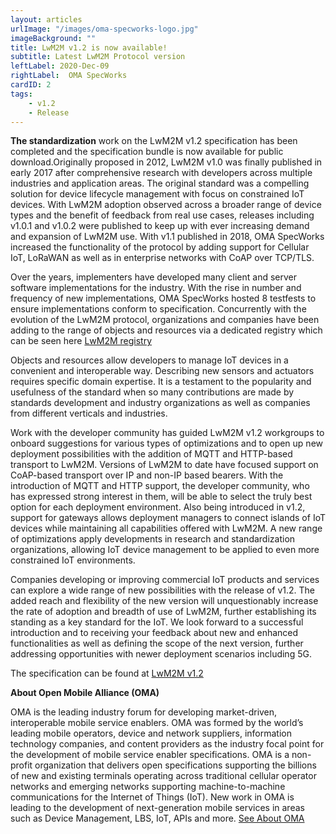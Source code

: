 ```yaml
---
layout: articles
urlImage: "/images/oma-specworks-logo.jpg"
imageBackground: ""
title: LwM2M v1.2 is now available!
subtitle: Latest LwM2M Protocol version
leftLabel: 2020-Dec-09
rightLabel:  OMA SpecWorks
cardID: 2
tags:
    - v1.2
    - Release
---
```


<b>The standardization</b> work on the LwM2M v1.2 specification has been completed and the specification bundle is now available for public download.Originally proposed in 2012, LwM2M v1.0 was finally published in early 2017 after comprehensive research with developers across multiple industries and application areas. The original standard was a compelling solution for device lifecycle management with focus on constrained IoT devices. With LwM2M adoption observed across a broader range of device types and the benefit of feedback from real use cases, releases including v1.0.1 and v1.0.2 were published to keep up with ever increasing demand and expansion of LwM2M use. With v1.1 published in 2018, OMA SpecWorks increased the functionality of the protocol by adding support for Cellular IoT, LoRaWAN as well as in enterprise networks with CoAP over TCP/TLS.

<!--more-->

Over the years, implementers have developed many client and server software implementations for the industry. With the rise in number and frequency of new implementations, OMA SpecWorks hosted 8 testfests to ensure implementations conform to specification. Concurrently with the evolution of the LwM2M protocol, organizations and companies have been adding to the range of objects and resources via a dedicated registry which can be seen here [LwM2M registry](https://technical.openmobilealliance.org/OMNA/LwM2M/LwM2MRegistry.html)

Objects and resources allow developers to manage IoT devices in a convenient and interoperable way. Describing new sensors and actuators requires specific domain expertise. It is a testament to the popularity and usefulness of the standard when so many contributions are made by standards development and industry organizations as well as companies from different verticals and industries.

Work with the developer community has guided LwM2M v1.2 workgroups to onboard suggestions for various types of optimizations and to open up new deployment possibilities with the addition of MQTT and HTTP-based transport to LwM2M. Versions of LwM2M to date have focused support on CoAP-based transport over IP and non-IP based bearers. With the introduction of MQTT and HTTP support, the developer community, who has expressed strong interest in them, will be able to select the truly best option for each deployment environment. Also being introduced in v1.2, support for gateways allows deployment managers to connect islands of IoT devices while maintaining all capabilities offered with LwM2M. A new range of optimizations apply developments in research and standardization organizations, allowing IoT device management to be applied to even more constrained IoT environments.

Companies developing or improving commercial IoT products and services can explore a wide range of new possibilities with the release of v1.2. The added reach and flexibility of the new version will unquestionably increase the rate of adoption and breadth of use of LwM2M, further establishing its standing as a key standard for the IoT. We look forward to a successful introduction and to receiving your feedback about new and enhanced functionalities as well as defining the scope of the next version, further addressing opportunities with newer deployment scenarios including 5G.

The specification can be found at [LwM2M v1.2](https://technical.openmobilealliance.org/Overviews/lightweightm2m_overview.html)

 

**About Open Mobile Alliance (OMA)**

OMA is the leading industry forum for developing market-driven, interoperable mobile service enablers. OMA was formed by the world’s leading mobile operators, device and network suppliers, information technology companies, and content providers as the industry focal point for the development of mobile service enabler specifications. OMA is a non-profit organization that delivers open specifications supporting the billions of new and existing terminals operating across traditional cellular operator networks and emerging networks supporting machine-to-machine communications for the Internet of Things (IoT). New work in OMA is leading to the development of next-generation mobile services in areas such as Device Management, LBS, IoT, APIs and more. [See About OMA](https://omaspecworks.org/)
